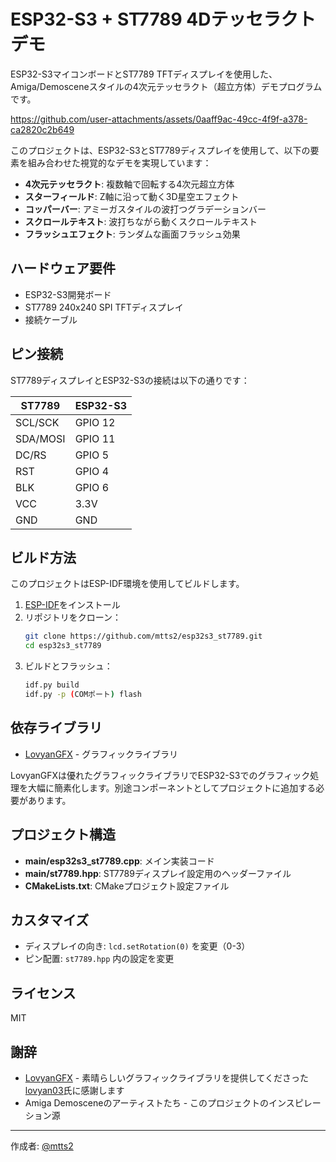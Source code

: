 # ESP32-S3 + ST7789 4Dテッセラクトデモ

ESP32-S3マイコンボードとST7789 TFTディスプレイを使用した、Amiga/Demosceneスタイルの4次元テッセラクト（超立方体）デモプログラムです。


https://github.com/user-attachments/assets/0aaff9ac-49cc-4f9f-a378-ca2820c2b649


このプロジェクトは、ESP32-S3とST7789ディスプレイを使用して、以下の要素を組み合わせた視覚的なデモを実現しています：

- **4次元テッセラクト**: 複数軸で回転する4次元超立方体
- **スターフィールド**: Z軸に沿って動く3D星空エフェクト
- **コッパーバー**: アミーガスタイルの波打つグラデーションバー
- **スクロールテキスト**: 波打ちながら動くスクロールテキスト
- **フラッシュエフェクト**: ランダムな画面フラッシュ効果

## ハードウェア要件

- ESP32-S3開発ボード
- ST7789 240x240 SPI TFTディスプレイ
- 接続ケーブル

## ピン接続

ST7789ディスプレイとESP32-S3の接続は以下の通りです：

| ST7789 | ESP32-S3 |
|--------|----------|
| SCL/SCK | GPIO 12 |
| SDA/MOSI | GPIO 11 |
| DC/RS | GPIO 5 |
| RST | GPIO 4 |
| BLK | GPIO 6 |
| VCC | 3.3V |
| GND | GND |

## ビルド方法

このプロジェクトはESP-IDF環境を使用してビルドします。

1. [ESP-IDF](https://docs.espressif.com/projects/esp-idf/en/latest/esp32s3/get-started/index.html)をインストール
2. リポジトリをクローン：
   ```bash
   git clone https://github.com/mtts2/esp32s3_st7789.git
   cd esp32s3_st7789
   ```
3. ビルドとフラッシュ：
   ```bash
   idf.py build
   idf.py -p (COMポート) flash
   ```

## 依存ライブラリ

- [LovyanGFX](https://github.com/lovyan03/LovyanGFX) - グラフィックライブラリ

LovyanGFXは優れたグラフィックライブラリでESP32-S3でのグラフィック処理を大幅に簡素化します。別途コンポーネントとしてプロジェクトに追加する必要があります。

## プロジェクト構造

- **main/esp32s3_st7789.cpp**: メイン実装コード
- **main/st7789.hpp**: ST7789ディスプレイ設定用のヘッダーファイル
- **CMakeLists.txt**: CMakeプロジェクト設定ファイル

## カスタマイズ

- ディスプレイの向き: `lcd.setRotation(0)` を変更（0-3）
- ピン配置: `st7789.hpp` 内の設定を変更

## ライセンス

MIT

## 謝辞

- [LovyanGFX](https://github.com/lovyan03/LovyanGFX) - 素晴らしいグラフィックライブラリを提供してくださった[lovyan03](https://github.com/lovyan03)氏に感謝します
- Amiga Demosceneのアーティストたち - このプロジェクトのインスピレーション源

---

作成者: [@mtts2](https://github.com/mtts2)
